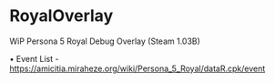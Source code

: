 # RoyalOverlay
WiP Persona 5 Royal Debug Overlay (Steam 1.03B)

• Event List - https://amicitia.miraheze.org/wiki/Persona_5_Royal/dataR.cpk/event
